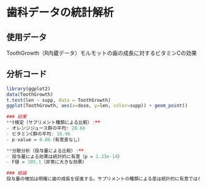 # 歯科データの統計解析

## 使用データ
ToothGrowth（R内蔵データ）モルモットの歯の成長に対するビタミンCの効果

## 分析コード
```r
library(ggplot2)
data(ToothGrowth)
t.test(len ~ supp, data = ToothGrowth)
ggplot(ToothGrowth, aes(x=dose, y=len, color=supp)) + geom_point()

### 結果
**t検定（サプリメント種類による比較）:**
- オレンジジュース群の平均: 20.66
- ビタミンC群の平均: 16.96
- p-value = 0.06（有意差なし）

**分散分析（投与量による比較）:**
- 投与量による効果は統計的に有意（p = 1.23e-14）
- F値 = 105.1（非常に大きな効果）

### 結論
投与量の増加は明確に歯の成長を促進する。サプリメントの種類による差は統計的に有意ではない。
